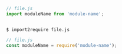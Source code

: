 ```js
// file.js
import moduleName from 'module-name';
```

```shell

$ import2require file.js

```

```js
// file.js
const moduleName = require('module-name');
```
